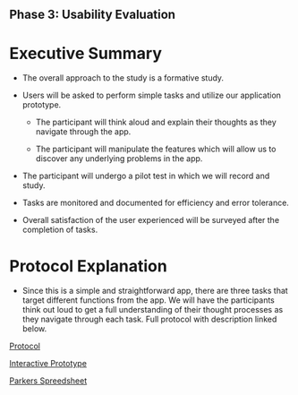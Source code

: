 ## Phase 3: Usability Evaluation

# Executive Summary

  * The overall approach to the study is a formative study. 
  
  * Users will be asked to perform simple tasks and utilize our application prototype.
   
    - The participant will think aloud and explain their thoughts as they navigate through the app.
 
    - The participant will manipulate the features which will allow us to discover any underlying problems in the app. 
    
  * The participant will undergo a pilot test in which we will record and study.
   
  * Tasks are monitored and documented for efficiency and error tolerance. 
   
  * Overall satisfaction of the user experienced will be surveyed after the completion of tasks.


# Protocol Explanation

* Since this is a simple and straightforward app, there are three tasks that target different functions from the app. We will have the participants think out loud to get a full understanding of their thought processes as they navigate through each task. Full protocol with description linked below.
  

[Protocol](Protocol2.pdf)

[Interactive Prototype](https://xd.adobe.com/view/ceb98465-76ee-499e-91b5-50ee09582c67-9bea/)

[Parkers Spreedsheet](Parkers-%20Data.xlsx)
